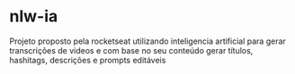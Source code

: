 # nlw-ia
Projeto proposto pela rocketseat utilizando inteligencia artificial para gerar transcrições de videos e com base no seu conteúdo gerar títulos, hashitags, descrições e prompts editáveis
